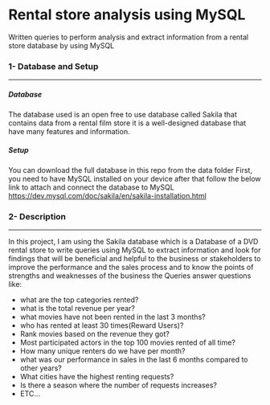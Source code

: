 # Rental store analysis using MySQL
Written queries to perform analysis and extract information from a rental store database by using MySQL

### 1- Database and Setup
------------------------------------------------------------
##### Database

The database used is an open free to use database called Sakila that contains data from a rental film store it is a well-designed database
that have many features and information.

##### Setup

You can download the full database in this repo from the data folder 
First, you need to have MySQL installed on your device after that follow the below link to attach and connect the database to MySQL
https://dev.mysql.com/doc/sakila/en/sakila-installation.html

### 2- Description
------------------------------------------------------------
In this project, I am using the Sakila database which is a Database of a DVD rental store to
write queries using MySQL to extract information and look for findings that will be beneficial and helpful to the business or stakeholders
to improve the performance and the sales process and to know the points of strengths and weaknesses of the business
the Queries answer questions like:

- what are the top categories rented?
- what is the total revenue per year?
- what movies have not been rented in the last 3 months?
- who has rented at least 30 times(Reward Users)?
- Rank movies based on the revenue they got?
- Most participated actors in the top 100 movies rented of all time?
- How many unique renters do we have per month?
- what was our performance in sales in the last 6 months compared to other years?
- What cities have the highest renting requests?
- Is there a season where the number of requests increases?
- ETC...
